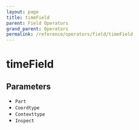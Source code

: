 ```yaml
---
layout: page
title: timeField
parent: Field Operators
grand_parent: Operators
permalink: /reference/operators/field/timeField
---
```


# timeField

## Parameters

* `Part`
* `Coordtype`
* `Contexttype`
* `Inspect`
